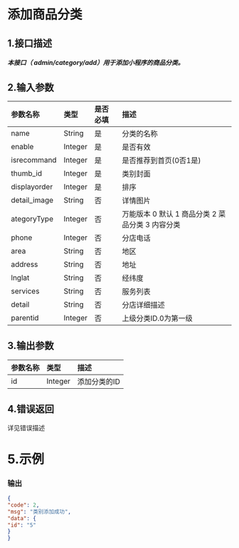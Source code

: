 # 添加商品分类

## 1.接口描述

##### 本接口（ admin/category/add）用于添加小程序的商品分类。

## 2.输入参数

| 参数名称 | 类型 | 是否必填 | 描述 |
| :--- | :--- | :--- | :--- |
| name | String | 是 | 分类的名称 |
| enable | Integer | 是 | 是否有效 |
| isrecommand | Integer | 是 | 是否推荐到首页\(0否1是\) |
| thumb\_id | Integer | 是 | 类别封面 |
| displayorder | Integer | 是 | 排序 |
| detail\_image | String | 否 | 详情图片 |
| ategoryType | Integer | 否 | 万能版本 0 默认 1 商品分类 2 菜品分类 3 内容分类 |
| phone | Integer | 否 | 分店电话 |
| area | String | 否 | 地区 |
| address | String | 否 | 地址 |
| lnglat | String | 否 | 经纬度 |
| services | String | 否 | 服务列表 |
| detail | String | 否 | 分店详细描述 |
| parentid | Integer | 否 | 上级分类ID.0为第一级 |

## 3.输出参数

| 参数名称 | 类型 | 描述 |
| :--- | :--- | :--- |
| id | Integer | 添加分类的ID |

## 4.错误返回

详见错误描述

# 5.示例

### 输出

```json
{
"code": 2,
"msg": "类别添加成功",
"data": {
"id": "5"
}
}
```



